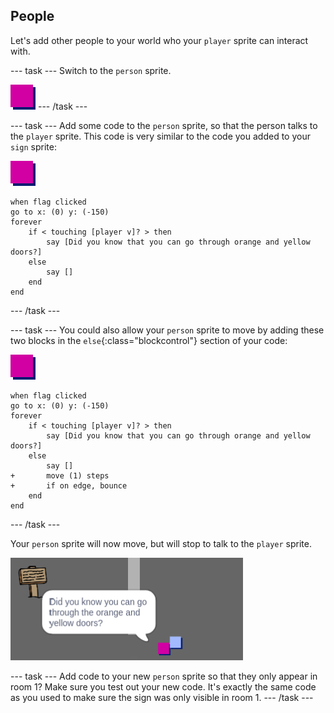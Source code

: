 ## People

Let's add other people to your world who your `player` sprite can interact with.

--- task ---
Switch to the `person` sprite.

![Person sprite](images/person.png)
--- /task ---

--- task ---
Add some code to the `person` sprite, so that the person talks to the `player` sprite. This code is very similar to the code you added to your `sign` sprite:

![person](images/person.png)

```blocks
when flag clicked
go to x: (0) y: (-150)
forever
	if < touching [player v]? > then
		say [Did you know that you can go through orange and yellow doors?]
	else
		say []
	end
end
```
--- /task ---

--- task ---
You could also allow your `person` sprite to move by adding these two blocks in the `else`{:class="blockcontrol"} section of your code:

![person](images/person.png)

```blocks
when flag clicked
go to x: (0) y: (-150)
forever
	if < touching [player v]? > then
		say [Did you know that you can go through orange and yellow doors?]
	else
		say []
+		move (1) steps
+		if on edge, bounce
	end
end

```
--- /task ---

Your `person` sprite will now move, but will stop to talk to the `player` sprite.

![screenshot](images/world-person-test.png)

--- task ---
Add code to your new `person` sprite so that they only appear in room 1? Make sure you test out your new code. It's exactly the same code as you used to make sure the sign was only visible in room 1.
--- /task ---
